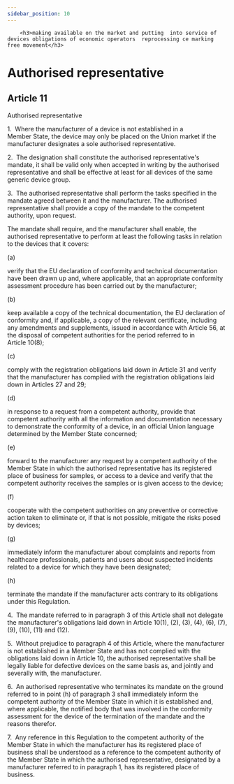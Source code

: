 ```yaml
---
sidebar_position: 10
---
```

        <h3>making available on the market and putting  into service of devices obligations of economic operators  reprocessing ce marking free movement</h3>
<h1>Authorised representative</h1>
<h2>Article 11</h2>
   <p class="stitle-article-norm">Authorised representative</p>
   <p class="norm">1.&nbsp;&nbsp;Where the manufacturer of a device is 
not established in a Member&nbsp;State, the device may only be placed on
 the Union market if the manufacturer designates a sole authorised 
representative.</p>
   <p class="norm">2.&nbsp;&nbsp;The designation shall constitute the 
authorised representative's mandate, it shall be valid only when 
accepted in writing by the authorised representative and shall be 
effective at least for all devices of the same generic device group.</p>
   <p class="norm">3.&nbsp;&nbsp;The authorised representative shall 
perform the tasks specified in the mandate agreed between it and the 
manufacturer. The authorised representative shall provide a copy of the 
mandate to the competent authority, upon request.</p>
   <p class="norm">The mandate shall require, and the manufacturer shall
 enable, the authorised representative to perform at least the following
 tasks in relation to the devices that it covers:</p>
   <div class="grid-container grid-list">
      <div class="list grid-list-column-1">
         <span>(a)&nbsp;</span>
      </div>
      <div class="grid-list-column-2">
         <p class="norm">verify that the EU declaration of conformity 
and technical documentation have been drawn up and, where applicable, 
that an appropriate conformity assessment procedure has been carried out
 by the manufacturer;</p>
      </div>
   </div>
   <div class="grid-container grid-list">
      <div class="list grid-list-column-1">
         <span>(b)&nbsp;</span>
      </div>
      <div class="grid-list-column-2">
         <p class="norm">keep available a copy of the technical 
documentation, the EU declaration of conformity and, if applicable, a 
copy of the relevant certificate, including any amendments and 
supplements, issued in accordance with Article&nbsp;56, at the disposal 
of competent authorities for the period referred to in 
Article&nbsp;10(8);</p>
      </div>
   </div>
   <div class="grid-container grid-list">
      <div class="list grid-list-column-1">
         <span>(c)&nbsp;</span>
      </div>
      <div class="grid-list-column-2">
         <p class="norm">comply with the registration obligations laid 
down in Article&nbsp;31 and verify that the manufacturer has complied 
with the registration obligations laid down in Articles&nbsp;27 and 29;</p>
      </div>
   </div>
   <div class="grid-container grid-list">
      <div class="list grid-list-column-1">
         <span>(d)&nbsp;</span>
      </div>
      <div class="grid-list-column-2">
         <p class="norm">in response to a request from a competent 
authority, provide that competent authority with all the information and
 documentation necessary to demonstrate the conformity of a device, in 
an official Union language determined by the Member&nbsp;State 
concerned;</p>
      </div>
   </div>
   <div class="grid-container grid-list">
      <div class="list grid-list-column-1">
         <span>(e)&nbsp;</span>
      </div>
      <div class="grid-list-column-2">
         <p class="norm">forward to the manufacturer any request by a 
competent authority of the Member&nbsp;State in which the authorised 
representative has its registered place of business for samples, or 
access to a device and verify that the competent authority receives the 
samples or is given access to the device;</p>
      </div>
   </div>
   <div class="grid-container grid-list">
      <div class="list grid-list-column-1">
         <span>(f)&nbsp;</span>
      </div>
      <div class="grid-list-column-2">
         <p class="norm">cooperate with the competent authorities on any
 preventive or corrective action taken to eliminate or, if that is not 
possible, mitigate the risks posed by devices;</p>
      </div>
   </div>
   <div class="grid-container grid-list">
      <div class="list grid-list-column-1">
         <span>(g)&nbsp;</span>
      </div>
      <div class="grid-list-column-2">
         <p class="norm">immediately inform the manufacturer about 
complaints and reports from healthcare professionals, patients and users
 about suspected incidents related to a device for which they have been 
designated;</p>
      </div>
   </div>
   <div class="grid-container grid-list">
      <div class="list grid-list-column-1">
         <span>(h)&nbsp;</span>
      </div>
      <div class="grid-list-column-2">
         <p class="norm">terminate the mandate if the manufacturer acts contrary to its obligations under this Regulation.</p>
      </div>
   </div>
   <p class="norm">4.&nbsp;&nbsp;The mandate referred to in 
paragraph&nbsp;3 of this Article&nbsp;shall not delegate the 
manufacturer's obligations laid down in Article&nbsp;10(1), (2), (3), 
(4), (6), (7), (9), (10), (11) and (12).</p>
   <p class="norm">5.&nbsp;&nbsp;Without prejudice to paragraph&nbsp;4 
of this Article, where the manufacturer is not established in a 
Member&nbsp;State and has not complied with the obligations laid down in
 Article&nbsp;10, the authorised representative shall be legally liable 
for defective devices on the same basis as, and jointly and severally 
with, the manufacturer.</p>
   <p class="norm">6.&nbsp;&nbsp;An authorised representative who 
terminates its mandate on the ground referred to in point&nbsp;(h) of 
paragraph&nbsp;3 shall immediately inform the competent authority of the
 Member&nbsp;State in which it is established and, where applicable, the
 notified body that was involved in the conformity assessment for the 
device of the termination of the mandate and the reasons therefor.</p>
   <p class="norm">7.&nbsp;&nbsp;Any reference in this Regulation to the
 competent authority of the Member&nbsp;State in which the manufacturer 
has its registered place of business shall be understood as a reference 
to the competent authority of the Member&nbsp;State in which the 
authorised representative, designated by a manufacturer referred to in 
paragraph&nbsp;1, has its registered place of business.</p>